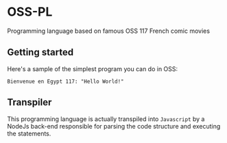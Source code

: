 # OSS-PL
Programming language based on famous OSS 117 French comic movies

## Getting started
Here's a sample of the simplest program you can do in OSS:

    Bienvenue en Egypt 117: "Hello World!"

## Transpiler
This programming language is actually transpiled into `Javascript` by a NodeJs
back-end responsible for parsing the code structure and executing the
statements.
